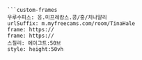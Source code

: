 

```쿠스통-프라메스
```custom-frames
우루수피스: 응.미프레캄스.콩/홍/치나알리
urlSuffix: m.myfreecams.com/room/TinaHale
frame: https://
frame: https://
스칠리: 에이그트:50브
style: height:50vh
```
```